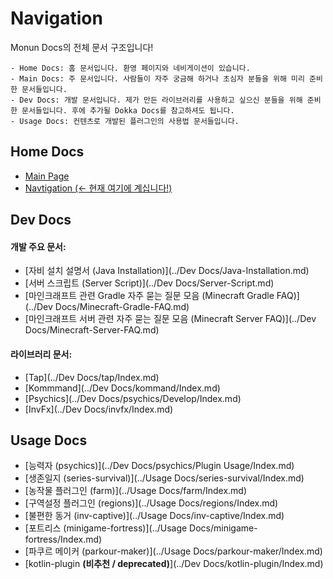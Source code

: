 # Navigation

Monun Docs의 전체 문서 구조입니다!

```
- Home Docs: 홈 문서입니다. 환영 페이지와 네비게이션이 있습니다.
- Main Docs: 주 문서입니다. 사람들이 자주 궁금해 하거나 초심자 분들을 위해 미리 준비한 문서들입니다.
- Dev Docs: 개발 문서입니다. 제가 만든 라이브러리를 사용하고 싶으신 분들을 위해 준비한 문서들입니다. 후에 추가될 Dokka Docs를 참고하셔도 됩니다.
- Usage Docs: 컨텐츠로 개발된 플러그인의 사용법 문서들입니다.
```

## Home Docs

- [Main Page](./Index.md)
- [Navtigation (<- 현재 여기에 계십니다!)](./Navigation.md)

## Dev Docs

#### 개발 주요 문서:

- [자비 설치 설명서 (Java Installation)](../Dev Docs/Java-Installation.md)
- [서버 스크립트 (Server Script)](../Dev Docs/Server-Script.md)
- [마인크래프트 관련 Gradle 자주 묻는 질문 모음 (Minecraft Gradle FAQ)](../Dev Docs/Minecraft-Gradle-FAQ.md)
- [마인크래프트 서버 관련 자주 묻는 질문 모음 (Minecraft Server FAQ)](../Dev Docs/Minecraft-Server-FAQ.md)

#### 라이브러리 문서:

- [Tap](../Dev Docs/tap/Index.md)
- [Kommmand](../Dev Docs/kommand/Index.md)
- [Psychics](../Dev Docs/psychics/Develop/Index.md)
- [InvFx](../Dev Docs/invfx/Index.md)

## Usage Docs

- [능력자 (psychics)](../Dev Docs/psychics/Plugin Usage/Index.md)
- [생존일지 (series-survival)](../Usage Docs/series-survival/Index.md)
- [농작물 플러그인 (farm)](../Usage Docs/farm/Index.md)
- [구역설정 플러그인 (regions)](../Usage Docs/regions/Index.md)
- [불편한 동거 (inv-captive)](../Usage Docs/inv-captive/Index.md)
- [포트리스 (minigame-fortress)](../Usage Docs/minigame-fortress/Index.md)
- [파쿠르 메이커 (parkour-maker)](../Usage Docs/parkour-maker/Index.md)
- [kotlin-plugin **(비추천 / deprecated)**](../Dev Docs/kotlin-plugin/Index.md)
